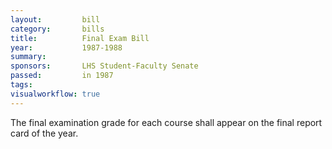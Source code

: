 ```yaml
---  
layout:         bill
category:       bills
title:          Final Exam Bill
year:           1987-1988
summary:        
sponsors:       LHS Student-Faculty Senate
passed:         in 1987
tags:           
visualworkflow: true
---
```


The final examination grade for each course shall appear on the final report card of the year.